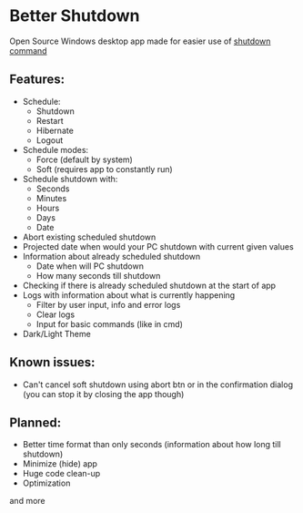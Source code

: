 # Better Shutdown  

Open Source Windows desktop app made for easier use of [shutdown command](https://learn.microsoft.com/en-us/windows-server/administration/windows-commands/shutdown)

## Features:
- Schedule:
  - Shutdown
  - Restart
  - Hibernate
  - Logout
- Schedule modes:
  - Force (default by system)
  - Soft (requires app to constantly run)
- Schedule shutdown with:
  - Seconds
  - Minutes
  - Hours
  - Days
  - Date
- Abort existing scheduled shutdown
- Projected date when would your PC shutdown with current given values
- Information about already scheduled shutdown
  - Date when will PC shutdown
  - How many seconds till shutdown
- Checking if there is already scheduled shutdown at the start of app
- Logs with information about what is currently happening
  - Filter by user input, info and error logs
  - Clear logs
  - Input for basic commands (like in cmd)
- Dark/Light Theme

## Known issues:
- Can't cancel soft shutdown using abort btn or in the confirmation dialog (you can stop it by closing the app though)

## Planned:
- Better time format than only seconds (information about how long till shutdown)
- Minimize (hide) app 
- Huge code clean-up
- Optimization

and more
